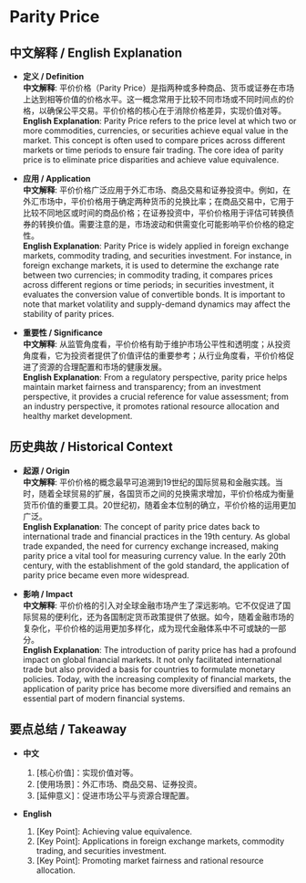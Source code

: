 # Parity Price

## 中文解释 / English Explanation

* **定义 / Definition**  
  **中文解释**: 平价价格（Parity Price）是指两种或多种商品、货币或证券在市场上达到相等价值的价格水平。这一概念常用于比较不同市场或不同时间点的价格，以确保公平交易。平价价格的核心在于消除价格差异，实现价值对等。  
  **English Explanation**: Parity Price refers to the price level at which two or more commodities, currencies, or securities achieve equal value in the market. This concept is often used to compare prices across different markets or time periods to ensure fair trading. The core idea of parity price is to eliminate price disparities and achieve value equivalence.

* **应用 / Application**  
  **中文解释**: 平价价格广泛应用于外汇市场、商品交易和证券投资中。例如，在外汇市场中，平价价格用于确定两种货币的兑换比率；在商品交易中，它用于比较不同地区或时间的商品价格；在证券投资中，平价价格用于评估可转换债券的转换价值。需要注意的是，市场波动和供需变化可能影响平价价格的稳定性。  
  **English Explanation**: Parity Price is widely applied in foreign exchange markets, commodity trading, and securities investment. For instance, in foreign exchange markets, it is used to determine the exchange rate between two currencies; in commodity trading, it compares prices across different regions or time periods; in securities investment, it evaluates the conversion value of convertible bonds. It is important to note that market volatility and supply-demand dynamics may affect the stability of parity prices.

* **重要性 / Significance**  
  **中文解释**: 从监管角度看，平价价格有助于维护市场公平性和透明度；从投资角度看，它为投资者提供了价值评估的重要参考；从行业角度看，平价价格促进了资源的合理配置和市场的健康发展。  
  **English Explanation**: From a regulatory perspective, parity price helps maintain market fairness and transparency; from an investment perspective, it provides a crucial reference for value assessment; from an industry perspective, it promotes rational resource allocation and healthy market development.

## 历史典故 / Historical Context

* **起源 / Origin**  
  **中文解释**: 平价价格的概念最早可追溯到19世纪的国际贸易和金融实践。当时，随着全球贸易的扩展，各国货币之间的兑换需求增加，平价价格成为衡量货币价值的重要工具。20世纪初，随着金本位制的确立，平价价格的运用更加广泛。  
  **English Explanation**: The concept of parity price dates back to international trade and financial practices in the 19th century. As global trade expanded, the need for currency exchange increased, making parity price a vital tool for measuring currency value. In the early 20th century, with the establishment of the gold standard, the application of parity price became even more widespread.

* **影响 / Impact**  
  **中文解释**: 平价价格的引入对全球金融市场产生了深远影响。它不仅促进了国际贸易的便利化，还为各国制定货币政策提供了依据。如今，随着金融市场的复杂化，平价价格的运用更加多样化，成为现代金融体系中不可或缺的一部分。  
  **English Explanation**: The introduction of parity price has had a profound impact on global financial markets. It not only facilitated international trade but also provided a basis for countries to formulate monetary policies. Today, with the increasing complexity of financial markets, the application of parity price has become more diversified and remains an essential part of modern financial systems.

## 要点总结 / Takeaway

* **中文**  
  1. [核心价值]：实现价值对等。
  2. [使用场景]：外汇市场、商品交易、证券投资。
  3. [延伸意义]：促进市场公平与资源合理配置。

* **English**  
  1. [Key Point]: Achieving value equivalence.
  2. [Key Point]: Applications in foreign exchange markets, commodity trading, and securities investment.
  3. [Key Point]: Promoting market fairness and rational resource allocation.